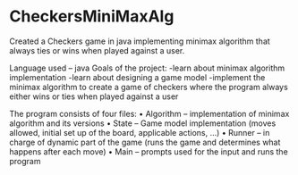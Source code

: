 # CheckersMiniMaxAlg
Created a Checkers game in java implementing minimax algorithm that always ties or wins when played against a user.

Language used – java
Goals of the project:
-learn about minimax algorithm implementation 
-learn about designing a game model
-implement the minimax algorithm to create a game of checkers where the program always either wins or ties when played against a user

The program consists of four files:
  •	Algorithm – implementation of minimax algorithm and its versions
  •	State – Game model implementation (moves allowed, initial set up of the board, applicable actions, …)
  •	Runner – in charge of dynamic part of the game (runs the game and determines what happens after each move)
  •	Main – prompts used for the input and runs the program 
